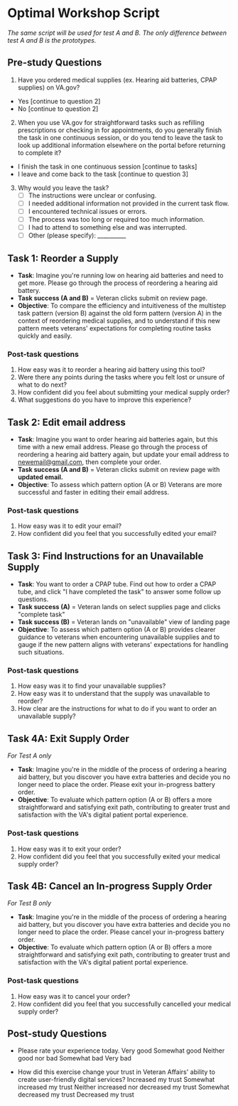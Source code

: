 # Optimal Workshop Script
_The same script will be used for test A and B. The only difference between test A and B is the prototypes._

## Pre-study Questions

1. Have you ordered medical supplies (ex. Hearing aid batteries, CPAP supplies) on VA.gov?
  - Yes [continue to question 2]
  - No [continue to question 2]

2. When you use VA.gov for straightforward tasks such as refilling prescriptions or checking in for appointments, do you generally finish the task in one continuous session, or do you tend to leave the task to look up additional information elsewhere on the portal before returning to complete it?
  - I finish the task in one continuous session [continue to tasks]
  - I leave and come back to the task [continue to question 3]

3. Why would you leave the task?
    - [ ] The instructions were unclear or confusing.
    - [ ] I needed additional information not provided in the current task flow.
    - [ ] I encountered technical issues or errors.
    - [ ] The process was too long or required too much information.
    - [ ] I had to attend to something else and was interrupted.
    - [ ] Other (please specify): __________
    
## Task 1: Reorder a Supply

- **Task**: Imagine you're running low on hearing aid batteries and need to get more. Please go through the process of reordering a hearing aid battery.
- **Task success (A and B)** = Veteran clicks submit on review page.
- **Objective**: To compare the efficiency and intuitiveness of the multistep task pattern (version B) against the old form pattern (version A) in the context of reordering medical supplies, and to understand if this new pattern meets veterans' expectations for completing routine tasks quickly and easily.
### Post-task questions
1. How easy was it to reorder a hearing aid battery using this tool?
2. Were there any points during the tasks where you felt lost or unsure of what to do next?
3. How confident did you feel about submitting your medical supply order?
4. What suggestions do you have to improve this experience?

## Task 2: Edit email address
- **Task**: Imagine you want to order hearing aid batteries again, but this time with a new email address. Please go through the process of reordering a hearing aid battery again, but update your email address to newemail@gmail.com, then complete your order.
- **Task success (A and B)** = Veteran clicks submit on review page with **updated email.**
- **Objective**: To assess which pattern option (A or B) Veterans are more successful and faster in editing their email address.
### Post-task questions
1. How easy was it to edit your email?
2. How confident did you feel that you successfully edited your email?

## Task 3: Find Instructions for an Unavailable Supply 

- **Task**: You want to order a CPAP tube. Find out how to order a CPAP tube, and click "I have completed the task" to answer some follow up questions.
- **Task success (A)** = Veteran lands on select supplies page and clicks "complete task"
- **Task success (B)** = Veteran lands on "unavailable" view of landing page
- **Objective**: To assess which pattern option (A or B) provides clearer guidance to veterans when encountering unavailable supplies and to gauge if the new pattern aligns with veterans' expectations for handling such situations.
### Post-task questions
1. How easy was it to find your unavailable supplies?
2. How easy was it to understand that the supply was unavailable to reorder?
3. How clear are the instructions for what to do if you want to order an unavailable supply?


## Task 4A: Exit Supply Order
_For Test A only_
- **Task**: Imagine you're in the middle of the process of ordering a hearing aid battery, but you discover you have extra batteries and decide you no longer need to place the order. Please exit your in-progress battery order.
- **Objective**: To evaluate which pattern option (A or B) offers a more straightforward and satisfying exit path, contributing to greater trust and satisfaction with the VA's digital patient portal experience.
### Post-task questions
1. How easy was it to exit your order?
2. How confident did you feel that you successfully exited your medical supply order?

## Task 4B: Cancel an In-progress Supply Order
_For Test B only_
- **Task**: Imagine you're in the middle of the process of ordering a hearing aid battery, but you discover you have extra batteries and decide you no longer need to place the order. Please cancel your in-progress battery order.
- **Objective**: To evaluate which pattern option (A or B) offers a more straightforward and satisfying exit path, contributing to greater trust and satisfaction with the VA's digital patient portal experience.
### Post-task questions
1. How easy was it to cancel your order?
2. How confident did you feel that you successfully cancelled your medical supply order?


## Post-study Questions

- Please rate your experience today.
Very good
Somewhat good
Neither good nor bad
Somewhat bad
Very bad

- How did this exercise change your trust in Veteran Affairs' ability to create user-friendly digital services?
Increased my trust
Somewhat increased my trust
Neither increased nor decreased my trust
Somewhat decreased my trust
Decreased my trust

